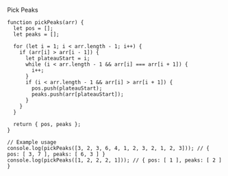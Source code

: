 Pick Peaks

    function pickPeaks(arr) {
      let pos = [];
      let peaks = [];
    
      for (let i = 1; i < arr.length - 1; i++) {
        if (arr[i] > arr[i - 1]) {
          let plateauStart = i;
          while (i < arr.length - 1 && arr[i] === arr[i + 1]) {
            i++;
          }
          if (i < arr.length - 1 && arr[i] > arr[i + 1]) {
            pos.push(plateauStart);
            peaks.push(arr[plateauStart]);
          }
        }
      }
    
      return { pos, peaks };
    }
    
    // Example usage
    console.log(pickPeaks([3, 2, 3, 6, 4, 1, 2, 3, 2, 1, 2, 3])); // { pos: [ 3, 7 ], peaks: [ 6, 3 ] }
    console.log(pickPeaks([1, 2, 2, 2, 1])); // { pos: [ 1 ], peaks: [ 2 ] }
